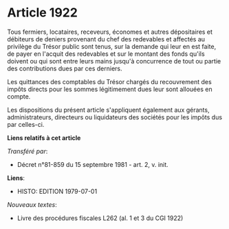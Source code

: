 # Article 1922

Tous fermiers, locataires, receveurs, économes et autres dépositaires et débiteurs de deniers provenant du chef des
redevables et affectés au privilège du Trésor public sont tenus, sur la demande qui leur en est faite, de payer en l'acquit
des redevables et sur le montant des fonds qu'ils doivent ou qui sont entre leurs mains jusqu'à concurrence de tout ou partie
des contributions dues par ces derniers.

Les quittances des comptables du Trésor chargés du recouvrement des impôts directs pour les sommes légitimement dues leur
sont allouées en compte.

Les dispositions du présent article s'appliquent également aux gérants, administrateurs, directeurs ou liquidateurs des
sociétés pour les impôts dus par celles-ci.

**Liens relatifs à cet article**

_Transféré par_:

  - Décret n°81-859 du 15 septembre 1981 - art. 2, v. init.

**Liens**:

  - HISTO: EDITION 1979-07-01

_Nouveaux textes_:

  - Livre des procédures fiscales L262 (al. 1 et 3 du CGI 1922)
